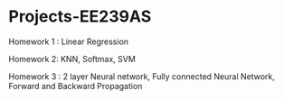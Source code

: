 # Projects-EE239AS
Homework 1 : Linear Regression

Homework 2: KNN, Softmax, SVM

Homework 3 : 2 layer Neural network, Fully connected Neural Network, Forward and Backward Propagation


